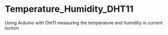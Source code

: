 # Temperature_Humidity_DHT11
Using Arduino with Dht11 measuring the temperature and humidity in current loction
